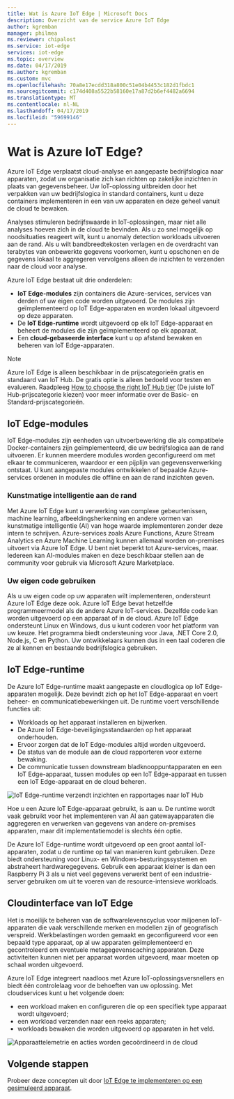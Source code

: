 ```yaml
---
title: Wat is Azure IoT Edge | Microsoft Docs
description: Overzicht van de service Azure IoT Edge
author: kgremban
manager: philmea
ms.reviewer: chipalost
ms.service: iot-edge
services: iot-edge
ms.topic: overview
ms.date: 04/17/2019
ms.author: kgremban
ms.custom: mvc
ms.openlocfilehash: 70a8e17ecdd318a800c51e04b4453c182d1fbdc1
ms.sourcegitcommit: c174d408a5522b58160e17a87d2b6ef4482a6694
ms.translationtype: MT
ms.contentlocale: nl-NL
ms.lasthandoff: 04/17/2019
ms.locfileid: "59699146"
---
```

# <a name="what-is-azure-iot-edge"></a>Wat is Azure IoT Edge?

Azure IoT Edge verplaatst cloud-analyse en aangepaste bedrijfslogica naar apparaten, zodat uw organisatie zich kan richten op zakelijke inzichten in plaats van gegevensbeheer. Uw IoT-oplossing uitbreiden door het verpakken van uw bedrijfslogica in standard containers, kunt u deze containers implementeren in een van uw apparaten en deze geheel vanuit de cloud te bewaken. 

Analyses stimuleren bedrijfswaarde in IoT-oplossingen, maar niet alle analyses hoeven zich in de cloud te bevinden. Als u zo snel mogelijk op noodsituaties reageert wilt, kunt u anomaly detection workloads uitvoeren aan de rand. Als u wilt bandbreedtekosten verlagen en de overdracht van terabytes van onbewerkte gegevens voorkomen, kunt u opschonen en de gegevens lokaal te aggregeren vervolgens alleen de inzichten te verzenden naar de cloud voor analyse. 

Azure IoT Edge bestaat uit drie onderdelen:
* **IoT Edge-modules** zijn containers die Azure-services, services van derden of uw eigen code worden uitgevoerd. De modules zijn geïmplementeerd op IoT Edge-apparaten en worden lokaal uitgevoerd op deze apparaten. 
* De **IoT Edge-runtime** wordt uitgevoerd op elk IoT Edge-apparaat en beheert de modules die zijn geïmplementeerd op elk apparaat. 
* Een **cloud-gebaseerde interface** kunt u op afstand bewaken en beheren van IoT Edge-apparaten.

>[!NOTE]
>Azure IoT Edge is alleen beschikbaar in de prijscategorieën gratis en standaard van IoT Hub. De gratis optie is alleen bedoeld voor testen en evalueren. Raadpleeg [How to choose the right IoT Hub tier](../iot-hub/iot-hub-scaling.md) (De juiste IoT Hub-prijscategorie kiezen) voor meer informatie over de Basic- en Standard-prijscategorieën.

## <a name="iot-edge-modules"></a>IoT Edge-modules

IoT Edge-modules zijn eenheden van uitvoerbewerking die als compatibele Docker-containers zijn geïmplementeerd, die uw bedrijfslogica aan de rand uitvoeren. Er kunnen meerdere modules worden geconfigureerd om met elkaar te communiceren, waardoor er een pijplijn van gegevensverwerking ontstaat. U kunt aangepaste modules ontwikkelen of bepaalde Azure-services ordenen in modules die offline en aan de rand inzichten geven. 

### <a name="artificial-intelligence-at-the-edge"></a>Kunstmatige intelligentie aan de rand

Met Azure IoT Edge kunt u verwerking van complexe gebeurtenissen, machine learning, afbeeldingsherkenning en andere vormen van kunstmatige intelligentie (AI) van hoge waarde implementeren zonder deze intern te schrijven. Azure-services zoals Azure Functions, Azure Stream Analytics en Azure Machine Learning kunnen allemaal worden on-premises uitvoert via Azure IoT Edge. U bent niet beperkt tot Azure-services, maar. Iedereen kan AI-modules maken en deze beschikbaar stellen aan de community voor gebruik via Microsoft Azure Marketplace. 

### <a name="bring-your-own-code"></a>Uw eigen code gebruiken

Als u uw eigen code op uw apparaten wilt implementeren, ondersteunt Azure IoT Edge deze ook. Azure IoT Edge bevat hetzelfde programmeermodel als de andere Azure IoT-services. Dezelfde code kan worden uitgevoerd op een apparaat of in de cloud. Azure IoT Edge ondersteunt Linux en Windows, dus u kunt coderen voor het platform van uw keuze. Het programma biedt ondersteuning voor Java, .NET Core 2.0, Node.js, C en Python. Uw ontwikkelaars kunnen dus in een taal coderen die ze al kennen en bestaande bedrijfslogica gebruiken.

## <a name="iot-edge-runtime"></a>IoT Edge-runtime

De Azure IoT Edge-runtime maakt aangepaste en cloudlogica op IoT Edge-apparaten mogelijk. Deze bevindt zich op het IoT Edge-apparaat en voert beheer- en communicatiebewerkingen uit. De runtime voert verschillende functies uit:

* Workloads op het apparaat installeren en bijwerken.
* De Azure IoT Edge-beveiligingsstandaarden op het apparaat onderhouden.
* Ervoor zorgen dat de IoT Edge-modules altijd worden uitgevoerd.
* De status van de module aan de cloud rapporteren voor externe bewaking.
* De communicatie tussen downstream bladknooppuntapparaten en een IoT Edge-apparaat, tussen modules op een IoT Edge-apparaat en tussen een IoT Edge-apparaat en de cloud beheren.

![IoT Edge-runtime verzendt inzichten en rapportages naar IoT Hub](./media/about-iot-edge/runtime.png)

Hoe u een Azure IoT Edge-apparaat gebruikt, is aan u. De runtime wordt vaak gebruikt voor het implementeren van AI aan gatewayapparaten die aggregeren en verwerken van gegevens van andere on-premises apparaten, maar dit implementatiemodel is slechts één optie. 

De Azure IoT Edge-runtime wordt uitgevoerd op een groot aantal IoT-apparaten, zodat u de runtime op tal van manieren kunt gebruiken. Deze biedt ondersteuning voor Linux- en Windows-besturingssystemen en abstraheert hardwaregegevens. Gebruik een apparaat kleiner is dan een Raspberry Pi 3 als u niet veel gegevens verwerkt bent of een industrie-server gebruiken om uit te voeren van de resource-intensieve workloads.

## <a name="iot-edge-cloud-interface"></a>Cloudinterface van IoT Edge

Het is moeilijk te beheren van de softwarelevenscyclus voor miljoenen IoT-apparaten die vaak verschillende merken en modellen zijn of geografisch verspreid. Werkbelastingen worden gemaakt en geconfigureerd voor een bepaald type apparaat, op al uw apparaten geïmplementeerd en gecontroleerd om eventuele metagegevenscaching apparaten. Deze activiteiten kunnen niet per apparaat worden uitgevoerd, maar moeten op schaal worden uitgevoerd.

Azure IoT Edge integreert naadloos met Azure IoT-oplossingsversnellers en biedt één controlelaag voor de behoeften van uw oplossing. Met cloudservices kunt u het volgende doen:

* een workload maken en configureren die op een specifiek type apparaat wordt uitgevoerd;
* een workload verzenden naar een reeks apparaten;
* workloads bewaken die worden uitgevoerd op apparaten in het veld.

![Apparaattelemetrie en acties worden gecoördineerd in de cloud](./media/about-iot-edge/cloud-interface.png)

## <a name="next-steps"></a>Volgende stappen

Probeer deze concepten uit door [IoT Edge te implementeren op een gesimuleerd apparaat](quickstart.md).